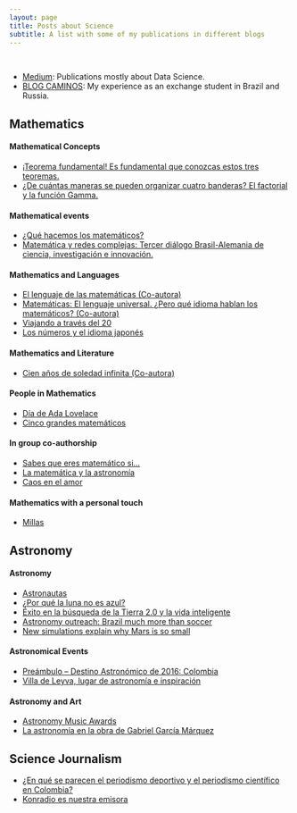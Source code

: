 ```yaml
---
layout: page
title: Posts about Science
subtitle: A list with some of my publications in different blogs
---
```


<br>

* [Medium](https://medium.com/@vivianamarquez): Publications mostly about Data Science.
* [BLOG CAMINOS](https://caminos.konradlorenz.edu.co/): My experience as an exchange student in Brazil and Russia.


## Mathematics 

#### Mathematical Concepts 

* [¡Teorema fundamental! Es fundamental que conozcas estos tres teoremas.](http://semillas.konradlorenz.edu.co/2017/09/teorema-fundamental-es-fundamental-que-conozcas-estos-tres-teoremas.html)
* [¿De cuántas maneras se pueden organizar cuatro banderas? El factorial y la función Gamma.](http://semillas.konradlorenz.edu.co/2017/05/de-cu%C3%A1ntas-maneras-se-pueden-organizar-cuatro-banderas-el-factorial-y-la-funci%C3%B3n-gamma.html)

#### Mathematical events

* [¿Qué hacemos los matemáticos?](http://semillas.konradlorenz.edu.co/2015/03/qu%C3%A9-hacemos-los-matem%C3%A1ticos.html)
* [Matemática y redes complejas: Tercer diálogo Brasil-Alemania de ciencia, investigación e innovación.](https://semillas.konradlorenz.edu.co/2014/10/matem%C3%A1tica-e-redes-complexas-3-di%C3%A1logo-brasil-alemanha-de-ci%C3%AAncia-pesquisa-e-inova%C3%A7%C3%A3o-.html)

#### Mathematics and Languages

* [El lenguaje de las matemáticas (Co-autora)](http://www.madrimasd.org/blogs/matematicas/2017/04/27/143663)
* [Matemáticas: El lenguaje universal. ¿Pero qué idioma hablan los matemáticos? (Co-autora)](http://www.madrimasd.org/blogs/matematicas/2017/04/22/143638)
* [Viajando a través del 20](https://semillas.konradlorenz.edu.co/2014/09/viajando-a-trav%C3%A9s-del-20.html)
* [Los números y el idioma japonés](https://semillas.konradlorenz.edu.co/2014/08/los-n%C3%BAmeros-y-el-idioma-japon%C3%A9s.html)

#### Mathematics and Literature

* [Cien años de soledad infinita (Co-autora)](http://www.madrimasd.org/blogs/matematicas/2017/02/07/143206)

#### People in Mathematics

* [Día de Ada Lovelace](https://semillas.konradlorenz.edu.co/2014/10/ada-lovelace-day.html)
* [Cinco grandes matemáticos](https://semillas.konradlorenz.edu.co/2014/07/5-grandes-matem%C3%A1ticos.html)

#### In group co-authorship

* [Sabes que eres matemático si…](https://semillas.konradlorenz.edu.co/2017/04/sabes-que-eres-matem%C3%A1tico-si.html)
* [La matemática y la astronomía](https://astronomia.konradlorenz.edu.co/2017/04/la-matem%C3%A1tica-y-la-astronom%C3%ADa.html)
* [Caos en el amor](https://semillas.konradlorenz.edu.co/2015/11/caos-en-el-amor.html)

#### Mathematics with a personal touch

* [Millas](http://semillas.konradlorenz.edu.co/2017/04/millas.html)

## Astronomy

#### Astronomy

* [Astronautas](https://astronomia.konradlorenz.edu.co/2016/08/astronautas.html)
* [¿Por qué la luna no es azul?](https://astronomia.konradlorenz.edu.co/2015/08/por-qu%C3%A9-la-luna-azul-no-es-azul.html)
* [Éxito en la búsqueda de la Tierra 2.0 y la vida inteligente](https://astronomia.konradlorenz.edu.co/2015/07/%C3%A9xito-en-la-b%C3%BAsqueda-de-la-tierra-20-y-la-vida-inteligente.html)
* [Astronomy outreach: Brazil much more than soccer](http://explainingtheuniverse.blogspot.com/2014/11/brazil-much-more-than-soccer.html)
* [New simulations explain why Mars is so small](http://explainingtheuniverse.blogspot.com/2014/10/new-simulations-explain-why-mars-is-so.html)

#### Astronomical Events

* [Preámbulo – Destino Astronómico de 2016: Colombia](https://astronomia.konradlorenz.edu.co/2015/08/pre%C3%A1mbulo-destino-astron%C3%B3mico-de-2016-colombia.html)
* [Villa de Leyva, lugar de astronomía e inspiración](https://astronomia.konradlorenz.edu.co/2015/02/villa-de-leyva-lugar-de-astronom%C3%ADa-e-inspiraci%C3%B3n.html)

#### Astronomy and Art

* [Astronomy Music Awards](https://astronomia.konradlorenz.edu.co/2017/05/astronomy-music-awards.html)
* [La astronomía en la obra de Gabriel García Márquez](https://astronomia.konradlorenz.edu.co/2015/10/la-astronom%C3%ADa-en-la-obra-de-garc%C3%ADa-m%C3%A1rquez.html)

## Science Journalism

* [¿En qué se parecen el periodismo deportivo y el periodismo científico en Colombia?](https://semillas.konradlorenz.edu.co/2017/09/en-qu%C3%A9-se-parecen-el-periodismo-deportivo-y-el-periodismo-cient%C3%ADfico-en-colombia-i-encuentro-colombi.html)
* [Konradio es nuestra emisora](http://ukonradlorenz.tumblr.com/post/76362652514/konradio-es-nuestra-emisora#.W9qBdXpKiMJ)
